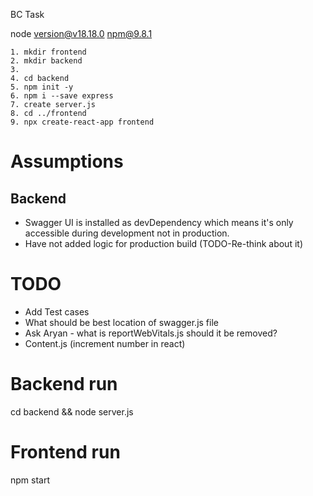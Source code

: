 BC Task

node version@v18.18.0
npm@9.8.1

```
1. mkdir frontend
2. mkdir backend
3. 
4. cd backend
5. npm init -y
6. npm i --save express
7. create server.js
8. cd ../frontend
9. npx create-react-app frontend
```

# Assumptions
## Backend
- Swagger UI is installed as devDependency which means it's only accessible during development not in production.
- Have not added logic for production build (TODO-Re-think about it)

# TODO
- Add Test cases
- What should be best location of swagger.js file
- Ask Aryan - what is reportWebVitals.js should it be removed?
- Content.js (increment number in react)

# Backend run
cd backend && node server.js

# Frontend run
npm start

